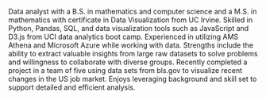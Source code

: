 Data analyst with a B.S. in mathematics and computer science and a M.S. in mathematics with certificate in Data Visualization from UC Irvine. Skilled in Python, Pandas, SQL, and data visualization tools such as JavaScript and D3.js from UCI data analytics boot camp. Experienced in utilizing AMS Athena and Microsoft Azure while working with data. Strengths include the ability to extract valuable insights from large raw datasets to solve problems and willingness to collaborate with diverse groups. Recently completed a project in a team of five using data sets from bls.gov to visualize recent changes in the US job market. Enjoys leveraging background and skill set to support detailed and efficient analysis.
 
